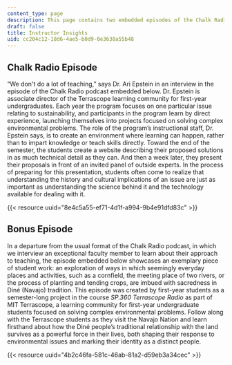 ```yaml
---
content_type: page
description: This page contains two embedded episodes of the Chalk Radio podcast.
draft: false
title: Instructor Insights
uid: cc204c12-18d6-4ae5-b0d9-0e3638a55b48
---
```

## Chalk Radio Episode

“We don't do a lot of teaching,” says Dr. Ari Epstein in an interview in the episode of the Chalk Radio podcast embedded below. Dr. Epstein is associate director of the Terrascope learning community for first-year undergraduates. Each year the program focuses on one particular issue relating to sustainability, and participants in the program learn by direct experience, launching themselves into projects focused on solving complex environmental problems. The role of the program’s instructional staff, Dr. Epstein says, is to create an environment where learning can happen, rather than to impart knowledge or teach skills directly. Toward the end of the semester, the students create a website describing their proposed solutions in as much technical detail as they can. And then a week later, they present their proposals in front of an invited panel of outside experts. In the process of preparing for this presentation, students often come to realize that understanding the history and cultural implications of an issue are just as important as understanding the science behind it and the technology available for dealing with it.

{{< resource uuid="8e4c5a55-ef71-4d1f-a994-9b4e91dfd83c" >}}

## Bonus Episode

In a departure from the usual format of the Chalk Radio podcast, in which we interview an exceptional faculty member to learn about their approach to teaching, the episode embedded below showcases an exemplary piece of student work: an exploration of ways in which seemingly everyday places and activities, such as a cornfield, the meeting place of two rivers, or the process of planting and tending crops, are imbued with sacredness in Diné (Navajo) tradition. This episode was created by first-year students as a semester-long project in the course *SP.360 Terrascope Radio* as part of MIT Terrascope, a learning community for first-year undergraduate students focused on solving complex environmental problems. Follow along with the Terrascope students as they visit the Navajo Nation and learn firsthand about how the Diné people’s traditional relationship with the land survives as a powerful force in their lives, both shaping their response to environmental issues and marking their identity as a distinct people. 

{{< resource uuid="4b2c46fa-581c-46ab-81a2-d59eb3a34cec" >}}